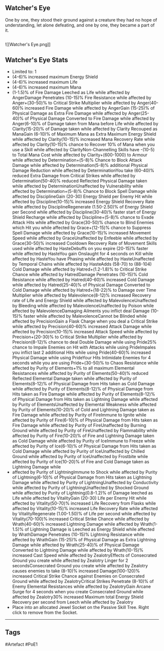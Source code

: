 ## Watcher's Eye
One by one, they stood their ground against a creature
they had no hope of understanding, let alone defeating,
and one by one, they became a part of it.
##
![[Watcher's Eye.png]]
## Watcher's Eye Stats
- Limited to: 1
- (4-6)% increased maximum Energy Shield
- (4-6)% increased maximum Life
- (4-6)% increased maximum Mana
- (1-1.5)% of Fire Damage Leeched as Life while affected by AngerDamage Penetrates (10-15)% Fire Resistance while affected by Anger+(30-50)% to Critical Strike Multiplier while affected by Anger(40-60)% increased Fire Damage while affected by AngerGain (15-25)% of Physical Damage as Extra Fire Damage while affected by Anger(25-40)% of Physical Damage Converted to Fire Damage while affected by Anger(6-10)% of Damage taken from Mana before Life while affected by Clarity(15-20)% of Damage taken while affected by Clarity Recouped as ManaGain (6-10)% of Maximum Mana as Extra Maximum Energy Shield while affected by Clarity(10-15)% increased Mana Recovery Rate while affected by Clarity(10-15)% chance to Recover 10% of Mana when you use a Skill while affected by ClarityNon-Channelling Skills have -(10-5) to Total Mana Cost while affected by Clarity+(600-1000) to Armour while affected by Determination+(5-8)% Chance to Block Attack Damage while affected by Determination(5-8)% additional Physical Damage Reduction while affected by DeterminationYou take (60-40)% reduced Extra Damage from Critical Strikes while affected by Determination(50-40)% reduced Reflected Physical Damage taken while affected by DeterminationUnaffected by Vulnerability while affected by Determination+(5-8)% Chance to Block Spell Damage while affected by DisciplineGain (20-30) Energy Shield per Enemy Hit while affected by Discipline(10-15)% increased Energy Shield Recovery Rate while affected by DisciplineRegenerate (1.50-2.50)% of Energy Shield per Second while affected by Discipline(30-40)% faster start of Energy Shield Recharge while affected by Discipline+(5-8)% chance to Evade Attack Hits while affected by Grace(30-50)% chance to Blind Enemies which Hit you while affected by Grace+(12-15)% chance to Suppress Spell Damage while affected by Grace(10-15)% increased Movement Speed while affected by GraceUnaffected by Enfeeble while affected by Grace(30-50)% increased Cooldown Recovery Rate of Movement Skills used while affected by HasteDebuffs on you expire (20-15)% faster while affected by HasteYou gain Onslaught for 4 seconds on Kill while affected by HasteYou have Phasing while affected by HasteUnaffected by Temporal Chains while affected by HasteAdds (58-70) to (88-104) Cold Damage while affected by Hatred+(1.2-1.8)% to Critical Strike Chance while affected by HatredDamage Penetrates (10-15)% Cold Resistance while affected by Hatred(40-60)% increased Cold Damage while affected by Hatred(25-40)% of Physical Damage Converted to Cold Damage while affected by Hatred+(18-22)% to Damage over Time Multiplier while affected by Malevolence(8-12)% increased Recovery rate of Life and Energy Shield while affected by MalevolenceUnaffected by Bleeding while affected by MalevolenceUnaffected by Poison while affected by MalevolenceDamaging Ailments you inflict deal Damage (10-15)% faster while affected by MalevolenceCannot be Blinded while affected by PrecisionGain a Flask Charge when you deal a Critical Strike while affected by Precision(40-60)% increased Attack Damage while affected by Precision(10-15)% increased Attack Speed while affected by Precision+(20-30)% to Critical Strike Multiplier while affected by Precision(8-12)% chance to deal Double Damage while using Pride25% chance to Impale Enemies on Hit with Attacks while using PrideImpales you inflict last 2 additional Hits while using Pride(40-60)% increased Physical Damage while using PrideYour Hits Intimidate Enemies for 4 seconds while you are using Pride+(30-50)% to Chaos Resistance while affected by Purity of Elements+1% to all maximum Elemental Resistances while affected by Purity of Elements(50-40)% reduced Reflected Elemental Damage taken while affected by Purity of Elements(8-12)% of Physical Damage from Hits taken as Cold Damage while affected by Purity of Elements(8-12)% of Physical Damage from Hits taken as Fire Damage while affected by Purity of Elements(8-12)% of Physical Damage from Hits taken as Lightning Damage while affected by Purity of ElementsUnaffected by Elemental Weakness while affected by Purity of Elements(10-20)% of Cold and Lightning Damage taken as Fire Damage while affected by Purity of FireImmune to Ignite while affected by Purity of Fire(6-10)% of Physical Damage from Hits taken as Fire Damage while affected by Purity of FireUnaffected by Burning Ground while affected by Purity of FireUnaffected by Flammability while affected by Purity of Fire(10-20)% of Fire and Lightning Damage taken as Cold Damage while affected by Purity of IceImmune to Freeze while affected by Purity of Ice(6-10)% of Physical Damage from Hits taken as Cold Damage while affected by Purity of IceUnaffected by Chilled Ground while affected by Purity of IceUnaffected by Frostbite while affected by Purity of Ice(10-20)% of Fire and Cold Damage taken as Lightning Damage while
- affected by Purity of LightningImmune to Shock while affected by Purity of Lightning(6-10)% of Physical Damage from Hits taken as Lightning Damage while affected by Purity of LightningUnaffected by Conductivity while affected by Purity of LightningUnaffected by Shocked Ground while affected by Purity of Lightning(0.8-1.2)% of Damage leeched as Life while affected by VitalityGain (20-30) Life per Enemy Hit while affected by Vitality(50-70)% increased Life Recovery from Flasks while affected by Vitality(10-15)% increased Life Recovery Rate while affected by VitalityRegenerate (1.00-1.50)% of Life per second while affected by Vitality(70-100)% increased Critical Strike Chance while affected by Wrath(40-60)% increased Lightning Damage while affected by Wrath(1-1.5)% of Lightning Damage is Leeched as Energy Shield while affected by WrathDamage Penetrates (10-15)% Lightning Resistance while affected by WrathGain (15-25)% of Physical Damage as Extra Lightning Damage while affected by Wrath(25-40)% of Physical Damage Converted to Lightning Damage while affected by Wrath(10-15)% increased Cast Speed while affected by ZealotryEffects of Consecrated Ground you create while affected by Zealotry Linger for 2 secondsConsecrated Ground you create while affected by Zealotry causes enemies to take (8-10)% increased Damage(100-120)% increased Critical Strike Chance against Enemies on Consecrated Ground while affected by ZealotryCritical Strikes Penetrate (8-10)% of Enemy Elemental Resistances while affected by ZealotryGain Arcane Surge for 4 seconds when you create Consecrated Ground while affected by Zealotry30% increased Maximum total Energy Shield Recovery per second from Leech while affected by Zealotry
- Place into an allocated Jewel Socket on the Passive Skill Tree. Right click to remove from the Socket.


---
## Tags
#Artefact
#PoE1